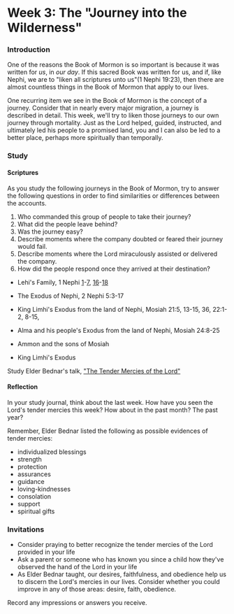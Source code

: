 # Week 3: The "Journey into the Wilderness"

### Introduction

One of the reasons the Book of Mormon is so important is because it was written for _us_, in _our day_. If this sacred Book was written for us, and if, like Nephi, we are to "liken all scriptures unto us"(1 Nephi 19:23), then there are almost countless things in the Book of Mormon that apply to our lives.

One recurring item we see in the Book of Mormon is the concept of a journey. Consider that in nearly every major migration, a journey is described in detail. This week, we'll try to liken those journeys to our own journey through mortality. Just as the Lord helped, guided, instructed, and ultimately led his people to a promised land, you and I can also be led to a better place, perhaps more spiritually than temporally.

### Study

#### Scriptures

As you study the following journeys in the Book of Mormon, try to answer the following questions in order to find similarities or differences between the accounts.

1. Who commanded this group of people to take their journey?
2. What did the people leave behind?
3. Was the journey easy?
4. Describe moments where the company doubted or feared their journey would fail.
5. Describe moments where the Lord miraculously assisted or delivered the company.
6. How did the people respond once they arrived at their destination?

* Lehi's Family, 1 Nephi [1](https://www.lds.org/scriptures/bofm/1-ne/1)-[7](https://www.lds.org/scriptures/bofm/1-ne/7), [16](https://www.lds.org/scriptures/bofm/1-ne/16)-[18](https://www.lds.org/scriptures/bofm/1-ne/18)
* The Exodus of Nephi, 2 Nephi 5:3-17
* King Limhi's Exodus from the land of Nephi, Mosiah 21:5, 13-15, 36, 22:1-2, 8-15, 
* Alma and his people's Exodus from the land of Nephi, Mosiah 24:8-25

* Ammon and the sons of Mosiah
* King Limhi's Exodus

Study Elder Bednar's talk, ["The Tender Mercies of the Lord"](https://www.lds.org/general-conference/2005/04/the-tender-mercies-of-the-lord?lang=eng)

#### Reflection

In your study journal, think about the last week. How have you seen the Lord's tender mercies this week? How about in the past month? The past year?

Remember, Elder Bednar listed the following as possible evidences of tender mercies:
* individualized blessings
* strength
* protection
* assurances
* guidance
* loving-kindnesses
* consolation
* support
* spiritual gifts

### Invitations

* Consider praying to better recognize the tender mercies of the Lord provided in your life
* Ask a parent or someone who has known you since a child how they've observed the hand of the Lord in your life
* As Elder Bednar taught, our desires, faithfulness, and obedience help us to discern the Lord's mercies in our lives. Consider whether you could improve in any of those areas: desire, faith, obedience.

Record any impressions or answers you receive.
